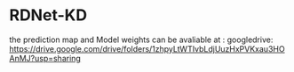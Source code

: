 # RDNet-KD

the prediction map and Model weights can be  avaliable at :
googledrive: https://drive.google.com/drive/folders/1zhpyLtWTIvbLdjUuzHxPVKxau3HOAnMJ?usp=sharing
